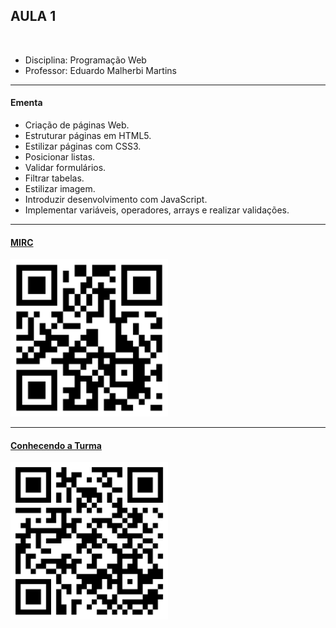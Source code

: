 ## AULA 1

<br />

- Disciplina: Programação Web
- Professor: Eduardo Malherbi Martins

---

#### Ementa

- Criação de páginas Web.
- Estruturar páginas em HTML5.
- Estilizar páginas com CSS3.
- Posicionar listas.
- Validar formulários.
- Filtrar tabelas.
- Estilizar imagem.
- Introduzir desenvolvimento com JavaScript.
- Implementar variáveis, operadores, arrays e realizar validações.

---

#### [MIRC](https://emalherbi.com/emm/mirc/)

<img src="./img/qrcode-mirc.png" style="width: 50%">

---

#### [Conhecendo a Turma](https://forms.gle/qkgyQ5dzPSGyFgPT7)

<img src="./img/qrcode-conhecendo-turma.png" style="width: 50%">
